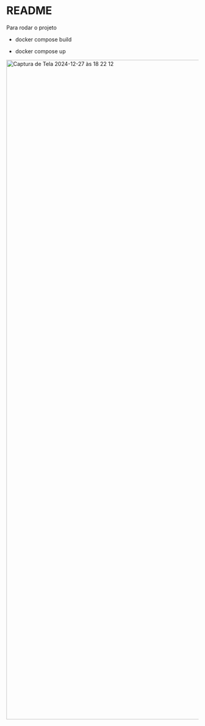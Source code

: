 # README

Para rodar o projeto

* docker compose build

* docker compose up

<img width="1727" alt="Captura de Tela 2024-12-27 às 18 22 12" src="https://github.com/user-attachments/assets/5e2fa809-7cc1-4222-b36d-db4c75022f9d" />

